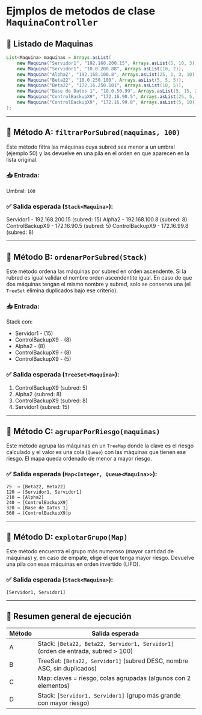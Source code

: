 

# Ejmplos de metodos de clase `MaquinaController`




## 🧾 **Listado de Maquinas**

```java
List<Maquina> maquinas = Arrays.asList(
    new Maquina("Servidor1", "192.168.200.15", Arrays.asList(5, 10, 3)),        // subred: 15, riesgo: 
    new Maquina("Servidor1", "10.0.200.88", Arrays.asList(10, 2)),              // subred: 88, riesgo: 
    new Maquina("Alpha2", "192.168.100.8", Arrays.asList(25, 1, 3, 10)),        // subred: 8, riesgo: 
    new Maquina("Beta22", "10.0.250.100", Arrays.asList(5, 5, 5)),              // subred: 100, riesgo:
    new Maquina("Beta22", "172.16.250.101", Arrays.asList(10, 5)),              // subred: 101, riesgo:     
    new Maquina("Base de Datos 1", "10.0.50.99", Arrays.asList(5, 15, 20, 1)),  // subred: 99, riesgo: 
    new Maquina("ControlBackupX9", "172.16.90.5", Arrays.asList(25, 5, 10)),    // subred: 5, riesgo: 
    new Maquina("ControlBackupX9", "172.16.99.8", Arrays.asList(5, 10))         // subred: 8, riesgo: 
);
```

---

## 🔷 Método A: `filtrarPorSubred(maquinas, 100)`

Este método filtra las máquinas cuya subred sea menor a un umbral (ejemplo 50) y las devuelve en una pila en el orden en que aparecen en la lista original.

### 📥 Entrada:

Umbral: `100`

### ✅ Salida esperada (`Stack<Maquina>`):

Servidor1 -  192.168.200.15 (subred: 15)
Alpha2 -  192.168.100.8 (subred: 8)
ControlBackupX9 -  172.16.90.5 (subred: 5)
ControlBackupX9 -  172.16.99.8 (subred: 8)

---

## 🔷 Método B: `ordenarPorSubred(Stack)`

Este método ordena las máquinas por subred en orden ascendente. Si la rubred es igual validar el nombre orden ascendentite igual. En caso de que dos máquinas tengan el mismo nombre y subred, solo se conserva una (el `TreeSet` elimina duplicados bajo ese criterio).

### 📥 Entrada:

Stack con:

* Servidor1 - (15)
* ControlBackupX9 - (8)
* Alpha2 - (8)
* ControlBackupX9 - (8)
* ControlBackupX9 - (5)

### ✅ Salida esperada (`TreeSet<Maquina>`):

1. ControlBackupX9 (subred: 5)
2. Alpha2 (subred: 8)
3. ControlBackupX9 (subred: 8)
4. Servidor1 (subred: 15)

---

## 🔷 Método C: `agruparPorRiesgo(maquinas)`

Este método agrupa las máquinas en un `TreeMap` donde la clave es el riesgo calculado y el valor es una cola (`Queue`) con las máquinas que tienen ese riesgo. El mapa queda ordenado de menor a mayor riesgo.

### ✅ Salida esperada (`Map<Integer, Queue<Maquina>>`):

```text
75  → [Beta22, Beta22]
120 → [Servidor1, Servidor1]
210 → [Alpha2]
240 → [ControlBackupX9]
320 → [Base de Datos 1]
560 → [ControlBackupX9]p
```

---

## 🔷 Método D: `explotarGrupo(Map)`

Este método encuentra el grupo más numeroso (mayor cantidad de máquinas) y, en caso de empate, elige el que tenga mayor riesgo. Devuelve una pila con esas máquinas en orden invertido (LIFO).

### ✅ Salida esperada (`Stack<Maquina>`):

```text
[Servidor1, Servidor1]
```

---

## 📌 Resumen general de ejecución

| Método | Salida esperada                                                                  |
| ------ | -------------------------------------------------------------------------------- |
| A      | Stack: `[Beta22, Beta22, Servidor1, Servidor1]` (orden de entrada, subred > 100) |
| B      | TreeSet: `[Beta22, Servidor1]` (subred DESC, nombre ASC, sin duplicados)         |
| C      | Map: claves = riesgo, colas agrupadas (algunos con 2 elementos)                  |
| D      | Stack: `[Servidor1, Servidor1]` (grupo más grande con mayor riesgo)              |
